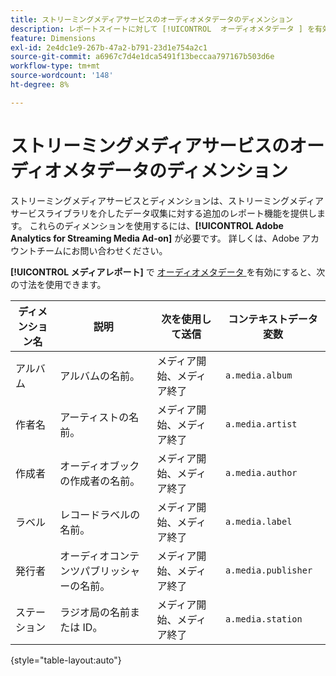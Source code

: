 ```yaml
---
title: ストリーミングメディアサービスのオーディオメタデータのディメンション
description: レポートスイートに対して [!UICONTROL  オーディオメタデータ ] を有効にすると、使用可能な寸法になります。
feature: Dimensions
exl-id: 2e4dc1e9-267b-47a2-b791-23d1e754a2c1
source-git-commit: a6967c7d4e1dca5491f13beccaa797167b503d6e
workflow-type: tm+mt
source-wordcount: '148'
ht-degree: 8%

---
```


# ストリーミングメディアサービスのオーディオメタデータのディメンション

ストリーミングメディアサービスとディメンションは、ストリーミングメディアサービスライブラリを介したデータ収集に対する追加のレポート機能を提供します。 これらのディメンションを使用するには、**[!UICONTROL Adobe Analytics for Streaming Media Ad-on]** が必要です。 詳しくは、Adobe アカウントチームにお問い合わせください。

**[!UICONTROL メディアレポート]** で [ オーディオメタデータ ](/help/admin/tools/manage-rs/edit-settings/media-management.md) を有効にすると、次の寸法を使用できます。

| ディメンション名 | 説明 | 次を使用して送信 | コンテキストデータ変数 |
| --- | --- | --- | --- |
| アルバム | アルバムの名前。 | メディア開始、メディア終了 | `a.media.album` |
| 作者名 | アーティストの名前。 | メディア開始、メディア終了 | `a.media.artist` |
| 作成者 | オーディオブックの作成者の名前。 | メディア開始、メディア終了 | `a.media.author` |
| ラベル | レコードラベルの名前。 | メディア開始、メディア終了 | `a.media.label` |
| 発行者 | オーディオコンテンツパブリッシャーの名前。 | メディア開始、メディア終了 | `a.media.publisher` |
| ステーション | ラジオ局の名前または ID。 | メディア開始、メディア終了 | `a.media.station` |

{style="table-layout:auto"}
